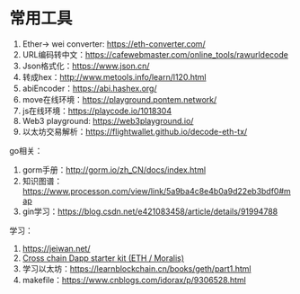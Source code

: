 # 常用工具

1. Ether-> wei converter: https://eth-converter.com/
2. URL编码转中文：https://cafewebmaster.com/online_tools/rawurldecode
3. Json格式化：https://www.json.cn/
4. 转成hex：http://www.metools.info/learn/l120.html
5. abiEncoder：https://abi.hashex.org/
6. move在线环境：https://playground.pontem.network/
7. js在线环境：https://playcode.io/1018304
8. Web3 playground: https://web3playground.io/
9. 以太坊交易解析：https://flightwallet.github.io/decode-eth-tx/



go相关：

1. gorm手册：http://gorm.io/zh_CN/docs/index.html
2. 知识图谱：https://www.processon.com/view/link/5a9ba4c8e4b0a9d22eb3bdf0#map
3. gin学习：https://blog.csdn.net/e421083458/article/details/91994788



学习：

1. https://jeiwan.net/
2. [Cross chain Dapp starter kit (ETH / Moralis)](https://reactjsexample.com/cross-chain-dapp-starter-kit-eth-moralis/)
3. 学习以太坊：https://learnblockchain.cn/books/geth/part1.html
4. makefile：https://www.cnblogs.com/idorax/p/9306528.html